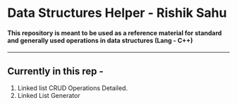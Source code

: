 # Data Structures Helper - Rishik Sahu

#### This repository is meant to be used as a reference material for standard and generally used operations in data structures (Lang - C++)

***

## Currently in this rep - 

1. Linked list CRUD Operations Detailed.
2. Linked List Generator
